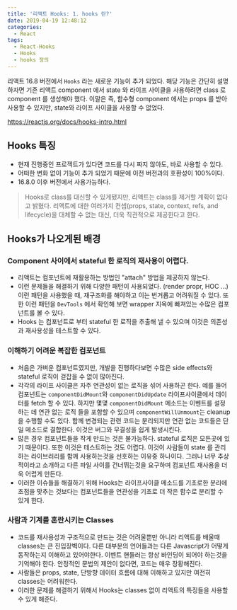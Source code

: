 ```yaml
---
title: '리액트 Hooks: 1. hooks 란?'
date: 2019-04-19 12:48:12
categories:
  - React
tags:
  - React-Hooks
  - Hooks
  - hooks 정의
---
```


리액트 16.8 버전에서 `Hooks` 라는 새로운 기능이 추가 되었다.
해당 기능은 간단히 설명하자면 기존 리액트 component 에서 state 와 라이프 사이클을 사용하려면 class 로 component 를 생성해야 했다.
이말은 즉, 함수형 component 에서는 props 를 받아 사용할 수 있지만, state와 라이프 사이클을 사용할 수 없었다.

<!-- more -->

https://reactjs.org/docs/hooks-intro.html

## Hooks 특징
- 현재 진행중인 프로젝트가 있다면 코드를 다시 짜지 않아도, 바로 사용할 수 있다. 
- 어떠한 변화 없이 기능이 추가 되었기 때문에 이전 버전과의 호환성이 100%이다.
- 16.8.0 이후 버전에서 사용가능하다.

> Hooks로 class를 대신할 수 있게됐지만, 리액트는 class를 제거할 계획이 없다고 밝혔다. 리액트에 대한 여러가지 컨셉(props, state, context, refs, and lifecycle)을 대체할 수 없는 대신, 더욱 직관적으로 제공한다고 한다.

## Hooks가 나오게된 배경

### Component 사이에서 stateful 한 로직의 재사용이 어렵다.
- 리액트는 컴포넌트에 재활용하는 방법인 "attach" 방법을 제공하지 않는다.
- 이런 문제들을 해결하기 위해 다양한 패턴이 사용되었다. (render propr, HOC ...) 이런 패턴을 사용했을 때, 재구조화를 해야하고 이는 번거롭고 어려워질 수 있다. 또한 이런 패턴을 `DevTools` 에서 확인해 보면 wrapper 지옥에 빠져있는 수많은 컴포넌트를 볼 수 있다.
- Hooks 는 컴포넌트로 부터 stateful 한 로직을 추출해 낼 수 있으며 이것은 의존성과 재사용성을 테스트할 수 있다. 

### 이해하기 어려운 복잡한 컴포넌트
- 처음은 가벼운 컴포넌트였지만, 개발을 진행하다보면 수많은 side effects와 stateful 로직이 걷잡을 수 없이 많아진다.
- 각각의 라이프 사이클은 자주 연관성이 없는 로직을 섞어 사용하곤 한다. 예를 들어 컴포넌트는 `componentDidMount`와 `componentDidUpdate` 라이프사이클에서 데이터를 fetch 할 수 있다. 하지만 몇몇 `componentDidMount` 메소드는 이벤트를 설정하는 데 연관 없는 로직 들을 포함할 수 있으며 `componentWillUnmount`는 cleanup을 수행할 수도 있다. 함께 변경되는 관련 코드는 분리되지만 연관 없는 코드들은 단일 메소드로 결합한다. 이것은 버그와 무결성을 쉽게 발생시킨다.
- 많은 경우 컴포넌트들을 작게 만드는 것은 불가능하다. stateful 로직은 모든곳에 있기 때문이다. 또한 이것은 테스트하는 것도 어렵다. 이것이 사람들이 state 를 관리하는 라이브러리를 함께 사용하는것을 선호하는 이유중 하나이다. 그러나 너무 추상적이라고 소개하고 다른 파일 사이를 건너뛰는것을 요구하며 컴포넌트 재사용을 더욱 어렵게 만든다.
- 이러한 이슈들을 해결하기 위해 Hooks는 라이프사이클 메소드를 기초로한 분리에 초점을 맞추는 것보다는 컴포넌트들을 연관성을 기초로 더 작은 함수로 분리할 수 있게 한다.

### 사람과 기계를 혼란시키는 Classes
- 코드를 재사용성과 구조적으로 만드는 것은 어려울뿐만 아니라 리액트를 배울때 classes는 큰 진입장벽이다. 다른 대부분의 언어들과는 다른 Javascript가 어떻게 동작하는지 이해하고 있어야한다. 이벤트 핸들러는 항상 바인딩이 되어야 하는것을 기억해야 한다. 안정적인 문법의 제안이 없다면, 코드는 매우 장황해진다.
- 사람들은 props, state, 단방향 데이터 흐름에 대해 이해하고 있지만 여전히 classes는 어려워한다.
- 이러한 문제를 해결하기 위해서 Hooks는 classes 없이 리액트의 특징들을 사용할 수 있게 해준다.